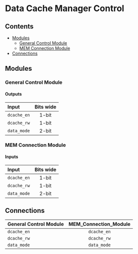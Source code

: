 # Data Cache Manager Control #

## Contents
* [Modules](#modules)
  * [General Control Module](#general_control_module)
  * [MEM Connection Module](#mem_connection_module)
* [Connections](#connections)

## Modules

### General Control Module

#### Outputs
|Input|Bits wide|
|:---|:---:|
|```dcache_en```|1-bit|
|```dcache_rw```|1-bit|
|```data_mode```|2-bit|

### MEM Connection Module

#### Inputs
|Input|Bits wide|
|:---|:---:|
|```dcache_en```|1-bit|
|```dcache_rw```|1-bit|
|```data_mode```|2-bit|

## Connections

|General Control Module|MEM_Connection_Module|
|:---|:---:|
|```dcache_en```|```dcache_en```|
|```dcache_rw```|```dcache_rw```|
|```data_mode```|```data_mode```|

